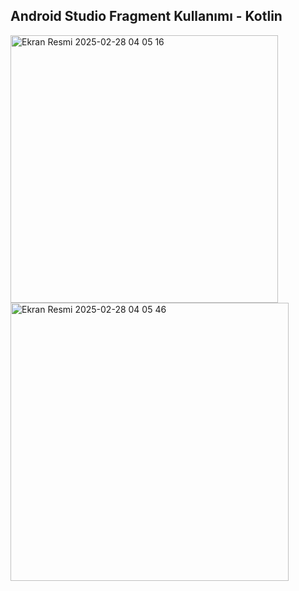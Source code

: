 ## Android Studio Fragment Kullanımı - Kotlin
<img width="428" alt="Ekran Resmi 2025-02-28 04 05 16" src="https://github.com/user-attachments/assets/582db450-8c98-4191-bded-b358c7c56785" />
<img width="445" alt="Ekran Resmi 2025-02-28 04 05 46" src="https://github.com/user-attachments/assets/85318821-1928-4f4a-beed-d6b97e1afaf9" />

